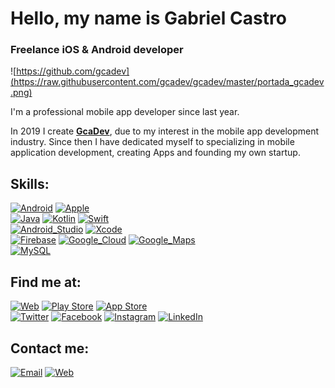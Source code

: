 #  Hello, my name is Gabriel Castro
### Freelance iOS & Android developer

![https://github.com/gcadev](https://raw.githubusercontent.com/gcadev/gcadev/master/portada_gcadev.png)

I'm a professional mobile app developer since last year.

In 2019 I create [**GcaDev**](https://gcadev.com), due to my interest in the mobile app development industry.
Since then I have dedicated myself to specializing in mobile application development, creating Apps and founding my own startup.

## Skills:
[![Android](https://img.shields.io/badge/Android-3DDC84?style=for-the-badge&logo=android&logoColor=white&labelColor=101010)]()
[![Apple](https://img.shields.io/badge/iOS-999999?style=for-the-badge&logo=apple&logoColor=white&labelColor=101010)]()
</br>
[![Java](https://img.shields.io/badge/Java-D14836?style=for-the-badge&logo=java&logoColor=white&labelColor=101010)]()
[![Kotlin](https://img.shields.io/badge/Kotlin-0095D5?style=for-the-badge&logo=kotlin&logoColor=white&labelColor=101010)]()
[![Swift](https://img.shields.io/badge/Swift-FA7343?style=for-the-badge&logo=swift&logoColor=white&labelColor=101010)]()
</br>
[![Android_Studio](https://img.shields.io/badge/Android_Studio-3DDC84?style=for-the-badge&logo=android-studio&logoColor=white&labelColor=101010)]()
[![Xcode](https://img.shields.io/badge/Xcode-1575F9?style=for-the-badge&logo=xcode&logoColor=white&labelColor=101010)]()
</br>
[![Firebase](https://img.shields.io/badge/Firebase-FFCA28?style=for-the-badge&logo=firebase&logoColor=white&labelColor=101010)]()
[![Google_Cloud](https://img.shields.io/badge/Google_Cloud-4285F4?style=for-the-badge&logo=google-cloud&logoColor=white&labelColor=101010)]()
[![Google_Maps](https://img.shields.io/badge/Google_Maps_Platform-D14836?style=for-the-badge&logo=google-maps&logoColor=white&labelColor=101010)]()
</br>
[![MySQL](https://img.shields.io/badge/MySQL-4479A1?style=for-the-badge&logo=mysql&logoColor=white&labelColor=101010)]()
</br>

## Find me at:
[![Web](https://img.shields.io/badge/My_Website-www.GcaDev.com-1575F9?style=for-the-badge&logo=dev.to&logoColor=white&labelColor=101010)](https://www.gcadev.com)
[![Play Store](https://img.shields.io/badge/Play_Store-GcaDev-3DDC84?style=for-the-badge&logo=google-play&logoColor=white&labelColor=101010)](https://play.google.com/store/apps/dev?id=8534532239802041777)
[![App Store](https://img.shields.io/badge/App_Store-Gabriel_Castro-999999?style=for-the-badge&logo=app-store&logoColor=white&labelColor=101010)]()
</br>
[![Twitter](https://img.shields.io/badge/Twitter-@gcadev-1DA1F2?style=for-the-badge&logo=twitter&logoColor=white&labelColor=101010)](https://twitter.com/GcaDev)
[![Facebook](https://img.shields.io/badge/Facebook-@gcadev-1877F2?style=for-the-badge&logo=facebook&logoColor=white&labelColor=101010)](https://facebook.com/GcaDev)
[![Instagram](https://img.shields.io/badge/Instagram-@gcadev-E4405F?style=for-the-badge&logo=instagram&logoColor=white&labelColor=101010)](https://instagram.com/gcadev)
[![LinkedIn](https://img.shields.io/badge/LinkedIn-Gabriel_Castro-0077B5?style=for-the-badge&logo=linkedin&logoColor=white&labelColor=101010)](https://www.linkedin.com/in/gcalvarez)

## Contact me:

[![Email](https://img.shields.io/badge/email-gabrielcastro@gcadev.com-D14836?style=for-the-badge&logo=gmail&logoColor=white&labelColor=101010)](mailto:gabrielcastro@gcadev.com)
[![Web](https://img.shields.io/badge/My_Website-www.GcaDev.com/contacto-1575F9?style=for-the-badge&logo=dev.to&logoColor=white&labelColor=101010)](https://www.gcadev.com/contacto)
